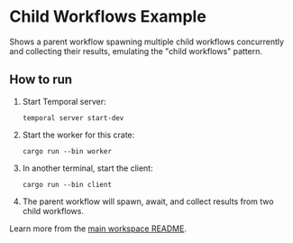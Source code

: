 # Child Workflows Example

Shows a parent workflow spawning multiple child workflows concurrently and collecting their results, emulating the "child workflows" pattern.

## How to run

1. Start Temporal server:
   ```
   temporal server start-dev
   ```
2. Start the worker for this crate:
   ```
   cargo run --bin worker
   ```
3. In another terminal, start the client:
   ```
   cargo run --bin client
   ```
4. The parent workflow will spawn, await, and collect results from two child workflows.

Learn more from the [main workspace README](../../README.md).
